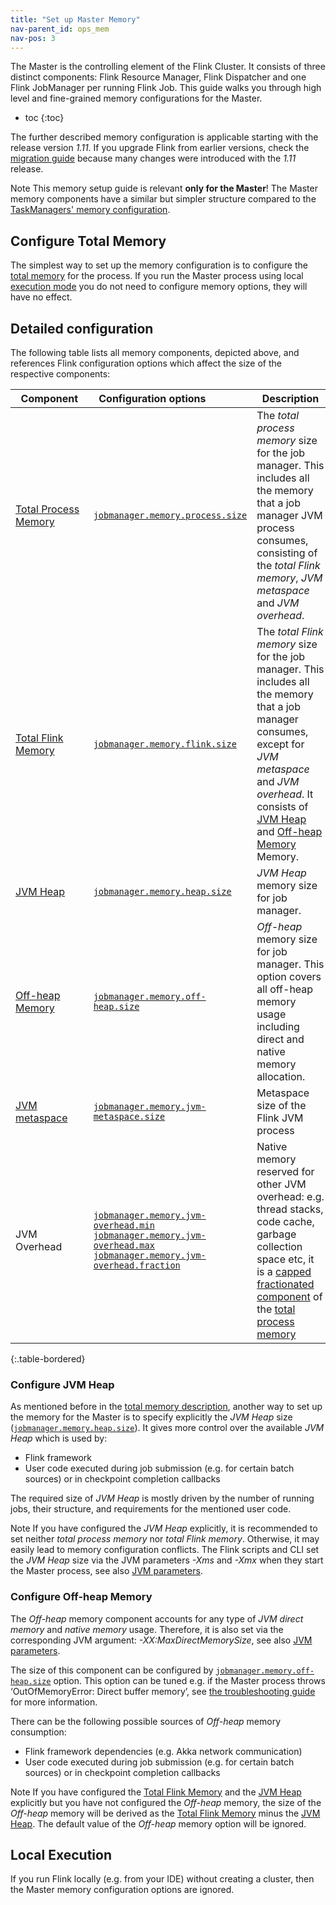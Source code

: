 ```yaml
---
title: "Set up Master Memory"
nav-parent_id: ops_mem
nav-pos: 3
---
```

<!--
Licensed to the Apache Software Foundation (ASF) under one
or more contributor license agreements.  See the NOTICE file
distributed with this work for additional information
regarding copyright ownership.  The ASF licenses this file
to you under the Apache License, Version 2.0 (the
"License"); you may not use this file except in compliance
with the License.  You may obtain a copy of the License at

  http://www.apache.org/licenses/LICENSE-2.0

Unless required by applicable law or agreed to in writing,
software distributed under the License is distributed on an
"AS IS" BASIS, WITHOUT WARRANTIES OR CONDITIONS OF ANY
KIND, either express or implied.  See the License for the
specific language governing permissions and limitations
under the License.
-->

The Master is the controlling element of the Flink Cluster. 
It consists of three distinct components: Flink Resource Manager, Flink Dispatcher and one Flink JobManager per running Flink Job.
This guide walks you through high level and fine-grained memory configurations for the Master.

* toc
{:toc}

The further described memory configuration is applicable starting with the release version *1.11*. If you upgrade Flink
from earlier versions, check the [migration guide](mem_migration.html) because many changes were introduced with the *1.11* release.

<span class="label label-info">Note</span> This memory setup guide is relevant <strong>only for the Master</strong>!
The Master memory components have a similar but simpler structure compared to the [TaskManagers' memory configuration](mem_setup_tm.html).

## Configure Total Memory

The simplest way to set up the memory configuration is to configure the [total memory](mem_setup.html#configure-total-memory) for the process.
If you run the Master process using local [execution mode](#local-execution) you do not need to configure memory options, they will have no effect.

## Detailed configuration

The following table lists all memory components, depicted above, and references Flink configuration options which
affect the size of the respective components:

| &nbsp;&nbsp;**Component**&nbsp;&nbsp;                          | &nbsp;&nbsp;**Configuration options**&nbsp;&nbsp;                                                                                                                                                                                                                                                   | &nbsp;&nbsp;**Description**&nbsp;&nbsp;                                                                                                                                                                                                                                  |
| :------------------------------------------------------------- | :-------------------------------------------------------------------------------------------------------------------------------------------------------------------------------------------------------------------------------------------------------------------------------------------------- | :----------------------------------------------------------------------------------------------------------------------------------------------------------------------------------------------------------------------------------------------------------------------- |
| [Total Process Memory](mem_setup.html#configure-total-memory)  | [`jobmanager.memory.process.size`](../config.html#jobmanager-memory-process-size)                                                                                                                                                                                                                   | The *total process memory* size for the job manager. This includes all the memory that a job manager JVM process consumes, consisting of the *total Flink memory*, *JVM metaspace* and *JVM overhead*.                                                                   |
| [Total Flink Memory](mem_setup.html#configure-total-memory)    | [`jobmanager.memory.flink.size`](../config.html#jobmanager-memory-flink-size)                                                                                                                                                                                                                       | The *total Flink memory* size for the job manager. This includes all the memory that a job manager consumes, except for *JVM metaspace* and *JVM overhead*. It consists of [JVM Heap](#configure-jvm-heap) and [Off-heap Memory](#configure-off-heap-memory) Memory.     |
| [JVM Heap](#configure-jvm-heap)                                | [`jobmanager.memory.heap.size`](../config.html#jobmanager-memory-heap-size)                                                                                                                                                                                                                         | *JVM Heap* memory size for job manager.                                                                                                                                                                                                                                  |
| [Off-heap Memory](#configure-off-heap-memory)                  | [`jobmanager.memory.off-heap.size`](../config.html#jobmanager-memory-off-heap-size)                                                                                                                                                                                                                 | *Off-heap* memory size for job manager. This option covers all off-heap memory usage including direct and native memory allocation.                                                                                                                                      |
| [JVM metaspace](mem_setup.html#jvm-parameters)                 | [`jobmanager.memory.jvm-metaspace.size`](../config.html#jobmanager-memory-jvm-metaspace-size)                                                                                                                                                                                                       | Metaspace size of the Flink JVM process                                                                                                                                                                                                                                  |
| JVM Overhead                                                   | [`jobmanager.memory.jvm-overhead.min`](../config.html#jobmanager-memory-jvm-overhead-min) <br/> [`jobmanager.memory.jvm-overhead.max`](../config.html#jobmanager-memory-jvm-overhead-max) <br/> [`jobmanager.memory.jvm-overhead.fraction`](../config.html#jobmanager-memory-jvm-overhead-fraction) | Native memory reserved for other JVM overhead: e.g. thread stacks, code cache, garbage collection space etc, it is a [capped fractionated component](mem_setup.html#capped-fractionated-components) of the [total process memory](mem_setup.html#configure-total-memory) |
{:.table-bordered}
<br/>

### Configure JVM Heap

As mentioned before in the [total memory description](mem_setup.html#configure-total-memory), another way to set up the memory
for the Master is to specify explicitly the *JVM Heap* size ([`jobmanager.memory.heap.size`](../config.html#jobmanager-memory-heap-size)).
It gives more control over the available *JVM Heap* which is used by:

* Flink framework
* User code executed during job submission (e.g. for certain batch sources) or in checkpoint completion callbacks

The required size of *JVM Heap* is mostly driven by the number of running jobs, their structure, and requirements for
the mentioned user code.

<span class="label label-info">Note</span> If you have configured the *JVM Heap* explicitly, it is recommended to set
neither *total process memory* nor *total Flink memory*. Otherwise, it may easily lead to memory configuration conflicts.
The Flink scripts and CLI set the *JVM Heap* size via the JVM parameters *-Xms* and *-Xmx* when they start the Master process, see also [JVM parameters](mem_setup.html#jvm-parameters).

### Configure Off-heap Memory

The *Off-heap* memory component accounts for any type of *JVM direct memory* and *native memory* usage. Therefore, it
is also set via the corresponding JVM argument: *-XX:MaxDirectMemorySize*, see also [JVM parameters](mem_setup.html#jvm-parameters).

The size of this component can be configured by [`jobmanager.memory.off-heap.size`](../config.html#jobmanager-memory-off-heap-size)
option. This option can be tuned e.g. if the Master process throws ‘OutOfMemoryError: Direct buffer memory’, see
[the troubleshooting guide](mem_trouble.html#outofmemoryerror-direct-buffer-memory) for more information.

There can be the following possible sources of *Off-heap* memory consumption:

* Flink framework dependencies (e.g. Akka network communication)
* User code executed during job submission (e.g. for certain batch sources) or in checkpoint completion callbacks

<span class="label label-info">Note</span> If you have configured the [Total Flink Memory](mem_setup.html#configure-total-memory)
and the [JVM Heap](#configure-jvm-heap) explicitly but you have not configured the *Off-heap* memory, the size of the *Off-heap* memory
will be derived as the [Total Flink Memory](mem_setup.html#configure-total-memory) minus the [JVM Heap](#configure-jvm-heap).
The default value of the *Off-heap* memory option will be ignored.
## Local Execution

If you run Flink locally (e.g. from your IDE) without creating a cluster, then the Master memory configuration options are ignored.
